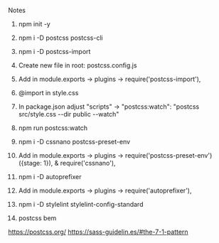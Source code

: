 Notes
01. npm init -y
02. npm i -D postcss postcss-cli

03. npm i -D postcss-import
04. Create new file in root: postcss.config.js
05. Add in module.exports -> plugins -> require('postcss-import'),
06. @import in style.css
07. In package.json adjust "scripts" -> "postcss:watch": "postcss src/style.css --dir public --watch"
08. npm run postcss:watch

09. npm i -D cssnano postcss-preset-env
10. Add in module.exports -> plugins -> require('postcss-preset-env')({stage: 1}), & require('cssnano'),

11. npm i -D autoprefixer
12. Add in module.exports -> plugins -> require('autoprefixer'),

13. npm i -D stylelint stylelint-config-standard

14. postcss bem

https://postcss.org/
https://sass-guidelin.es/#the-7-1-pattern
